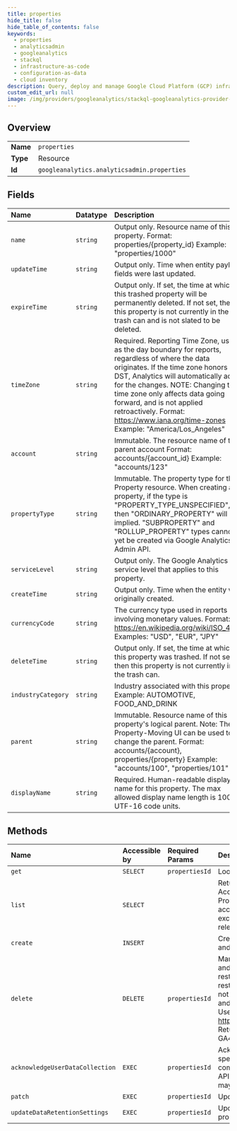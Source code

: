 ```yaml
---
title: properties
hide_title: false
hide_table_of_contents: false
keywords:
  - properties
  - analyticsadmin
  - googleanalytics    
  - stackql
  - infrastructure-as-code
  - configuration-as-data
  - cloud inventory
description: Query, deploy and manage Google Cloud Platform (GCP) infrastructure and resources using SQL
custom_edit_url: null
image: /img/providers/googleanalytics/stackql-googleanalytics-provider-featured-image.png
---
```

  
    

## Overview
<table><tbody>
<tr><td><b>Name</b></td><td><code>properties</code></td></tr>
<tr><td><b>Type</b></td><td>Resource</td></tr>
<tr><td><b>Id</b></td><td><code>googleanalytics.analyticsadmin.properties</code></td></tr>
</tbody></table>

## Fields
| Name | Datatype | Description |
|:-----|:---------|:------------|
| `name` | `string` | Output only. Resource name of this property. Format: properties/&#123;property_id&#125; Example: "properties/1000" |
| `updateTime` | `string` | Output only. Time when entity payload fields were last updated. |
| `expireTime` | `string` | Output only. If set, the time at which this trashed property will be permanently deleted. If not set, then this property is not currently in the trash can and is not slated to be deleted. |
| `timeZone` | `string` | Required. Reporting Time Zone, used as the day boundary for reports, regardless of where the data originates. If the time zone honors DST, Analytics will automatically adjust for the changes. NOTE: Changing the time zone only affects data going forward, and is not applied retroactively. Format: https://www.iana.org/time-zones Example: "America/Los_Angeles" |
| `account` | `string` | Immutable. The resource name of the parent account Format: accounts/&#123;account_id&#125; Example: "accounts/123" |
| `propertyType` | `string` | Immutable. The property type for this Property resource. When creating a property, if the type is "PROPERTY_TYPE_UNSPECIFIED", then "ORDINARY_PROPERTY" will be implied. "SUBPROPERTY" and "ROLLUP_PROPERTY" types cannot yet be created via Google Analytics Admin API. |
| `serviceLevel` | `string` | Output only. The Google Analytics service level that applies to this property. |
| `createTime` | `string` | Output only. Time when the entity was originally created. |
| `currencyCode` | `string` | The currency type used in reports involving monetary values. Format: https://en.wikipedia.org/wiki/ISO_4217 Examples: "USD", "EUR", "JPY" |
| `deleteTime` | `string` | Output only. If set, the time at which this property was trashed. If not set, then this property is not currently in the trash can. |
| `industryCategory` | `string` | Industry associated with this property Example: AUTOMOTIVE, FOOD_AND_DRINK |
| `parent` | `string` | Immutable. Resource name of this property's logical parent. Note: The Property-Moving UI can be used to change the parent. Format: accounts/&#123;account&#125;, properties/&#123;property&#125; Example: "accounts/100", "properties/101" |
| `displayName` | `string` | Required. Human-readable display name for this property. The max allowed display name length is 100 UTF-16 code units. |
## Methods
| Name | Accessible by | Required Params | Description |
|:-----|:--------------|:----------------|:------------|
| `get` | `SELECT` | `propertiesId` | Lookup for a single "GA4" Property. |
| `list` | `SELECT` |  | Returns child Properties under the specified parent Account. Only "GA4" properties will be returned. Properties will be excluded if the caller does not have access. Soft-deleted (ie: "trashed") properties are excluded by default. Returns an empty list if no relevant properties are found. |
| `create` | `INSERT` |  | Creates an "GA4" property with the specified location and attributes. |
| `delete` | `DELETE` | `propertiesId` | Marks target Property as soft-deleted (ie: "trashed") and returns it. This API does not have a method to restore soft-deleted properties. However, they can be restored using the Trash Can UI. If the properties are not restored before the expiration time, the Property and all child resources (eg: GoogleAdsLinks, Streams, UserLinks) will be permanently purged. https://support.google.com/analytics/answer/6154772 Returns an error if the target is not found, or is not a GA4 Property. |
| `acknowledgeUserDataCollection` | `EXEC` | `propertiesId` | Acknowledges the terms of user data collection for the specified property. This acknowledgement must be completed (either in the Google Analytics UI or via this API) before MeasurementProtocolSecret resources may be created. |
| `patch` | `EXEC` | `propertiesId` | Updates a property. |
| `updateDataRetentionSettings` | `EXEC` | `propertiesId` | Updates the singleton data retention settings for this property. |
